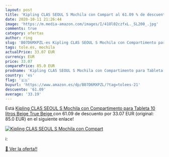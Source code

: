 ```yaml
---
layout: post
title: 'Kipling CLAS SEOUL S Mochila con Compart al 61.09 % de descuento'
date: 2020-10-11 21:26:44
image: 'https://m.media-amazon.com/images/I/41Ol02czfxL._SL200_.jpg'
comments: true
category: ofertas
author: ring
slug: 'B07D6MXPZL-es Kipling CLAS SEOUL S Mochila con Compartimento para...'
tags: tole.es, mochila
actualPrice: 33.07 EUR
currency: EUR
price: 33.07
comparePrice: 85.0 EUR
prodname: 'Kipling CLAS SEOUL S Mochila con Compartimento para Tableta  10 litros  Beige  True Beige '
country: 'es'
flag: '🇪🇸'
buyurl: 'https://www.amazon.es/dp/B07D6MXPZL/?tag=tolees-21'
descuento: '61.09'
average: '33.19'
---
```


Está [Kipling CLAS SEOUL S Mochila con Compartimento para Tableta  10 litros  Beige  True Beige ](https://www.amazon.es/dp/B07D6MXPZL/?tag=tolees-21) con 61.09 de descuento por 33.07 EUR (original: 85.0 EUR) en el siguiente enlace!

[![Kipling CLAS SEOUL S Mochila con Compart](https://m.media-amazon.com/images/I/41Ol02czfxL._SL200_.jpg)](https://www.amazon.es/dp/B07D6MXPZL/?tag=tolees-21)

ℹ️:


[🛒 Ver la oferta!!](https://www.amazon.es/dp/B07D6MXPZL/?tag=tolees-21)
